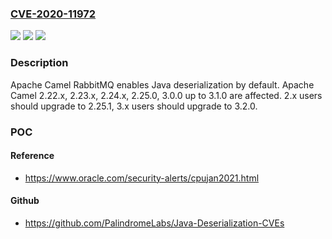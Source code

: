 ### [CVE-2020-11972](https://cve.mitre.org/cgi-bin/cvename.cgi?name=CVE-2020-11972)
![](https://img.shields.io/static/v1?label=Product&message=Apache%20Camel&color=blue)
![](https://img.shields.io/static/v1?label=Version&message=n%2Fa&color=blue)
![](https://img.shields.io/static/v1?label=Vulnerability&message=Java%20deserialization&color=brighgreen)

### Description

Apache Camel RabbitMQ enables Java deserialization by default. Apache Camel 2.22.x, 2.23.x, 2.24.x, 2.25.0, 3.0.0 up to 3.1.0 are affected. 2.x users should upgrade to 2.25.1, 3.x users should upgrade to 3.2.0.

### POC

#### Reference
- https://www.oracle.com/security-alerts/cpujan2021.html

#### Github
- https://github.com/PalindromeLabs/Java-Deserialization-CVEs

